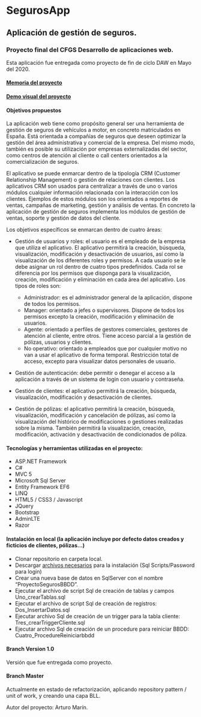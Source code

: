 # SegurosApp
## Aplicación de gestión de seguros.
### Proyecto final del CFGS Desarrollo de aplicaciones web.
Esta aplicación fue entregada como proyecto de fin de ciclo DAW en Mayo del 2020.
#### [Memoria del proyecto](https://drive.google.com/file/d/1_mEQaHkbmbSmGsHJDzOBCI4Yj162a0uV/view?usp=sharing)
#### [Demo visual del proyecto](https://drive.google.com/file/d/1rc4POrd8vz5r5pg_6xSaaKIkXrI846v6/view?usp=sharing)
#### Objetivos propuestos
La aplicación web tiene como propósito general ser una herramienta de gestión de seguros de vehículos a motor, en concreto matriculados en España. Está orientada a compañías de seguros que deseen optimizar la gestión del área administrativa y comercial de la empresa. Del mismo modo, también es posible su utilización por empresas externalizadas del sector, como centros de atención al cliente o call centers orientados a la comercialización de seguros. 

El aplicativo se puede enmarcar dentro de la tipología CRM (Customer Relationship Management) o gestión de relaciones con clientes. Los aplicativos CRM son usados para centralizar a través de uno o varios módulos cualquier información relacionada con la interacción con los clientes. Ejemplos de estos módulos son los orientados a reportes de ventas, campañas de marketing, gestión y análisis de ventas. En concreto la aplicación de gestión de seguros implementa los módulos de gestión de ventas,  soporte y gestión de datos del cliente. 

Los objetivos específicos se enmarcan dentro de cuatro áreas: 
- Gestión de usuarios y roles: el usuario es el empleado de la empresa que utiliza el aplicativo. El aplicativo permitirá la creación, búsqueda, visualización, modificación y desactivación de usuarios, así como la visualización de los diferentes roles y permisos. A cada usuario se le debe asignar un rol dentro de cuatro tipos predefinidos. Cada rol se diferencia por los permisos que disponga para la visualización, creación, modificación y eliminación en cada área del aplicativo. Los tipos de roles son:
  - Administrador: es el administrador general de la aplicación, dispone de todos los permisos. 
  - Manager: orientado a jefes o supervisores. Dispone de todos los permisos excepto la creación, modificación y eliminación de usuarios.
  - Agente: orientado a perfiles de gestores comerciales, gestores de atención al cliente, entre otros. Tiene acceso parcial a la gestión de pólizas, usuarios y clientes.
  - No operativo: orientado a empleados que por cualquier motivo no van a usar el aplicativo de forma temporal. Restricción total de acceso, excepto para visualizar datos personales de usuario.
  
- Gestión de autenticación: debe permitir o denegar el acceso a la aplicación a través de un sistema de login con usuario y contraseña.

- Gestión de clientes: el aplicativo permitirá la creación, búsqueda, visualización, modificación y desactivación de clientes.

- Gestión de pólizas: el aplicativo permitirá la creación, búsqueda, visualización, modificación y cancelación de pólizas, así como la visualización del histórico de modificaciones o gestiones realizadas sobre la misma. También permitirá la visualización, creación, modificación, activación y desactivación de condicionados de póliza.


#### Tecnologías y herramientas utilizadas en el proyecto:
- ASP.NET Framework 
- C#
- MVC 5
- Microsoft Sql Server
- Entity Framework EF6 
- LINQ
- HTML5 / CSS3 / Javascript
- JQuery
- Bootstrap
- AdminLTE
- Razor

#### Instalación en local (la aplicación incluye por defecto datos creados y ficticios de clientes, pólizas...)
- Clonar repositorio en carpeta local.
- Descargar [archivos necesarios](https://drive.google.com/file/d/1t7EIjG3ugKPfNrSu_T8jkx-O83QKwl9K/view?usp=sharing) para la instalación (Sql Scripts/Password para login)
- Crear una nueva base de datos en SqlServer con el nombre “ProyectoSegurosBBDD”.
- Ejecutar el archivo de script Sql de creación de tablas y campos Uno_crearTablas.sql
- Ejecutar el archivo de script Sql de creación de registros: Dos_InsertarDatos.sql
- Ejecutar archivo Sql de creación de un trigger para la tabla cliente: Tres_crearTriggerCliente.sql
- Ejecutar archivo Sql de creación de un procedure para reiniciar BBDD: Cuatro_ProcedureReiniciarbbdd




#### Branch Version 1.0 
Versión que fue entregada como proyecto.
#### Branch Master
Actualmente en estado de refactorización, aplicando repository pattern / unit of work, y creando una capa BLL.



Autor del proyecto: Arturo Marín.


